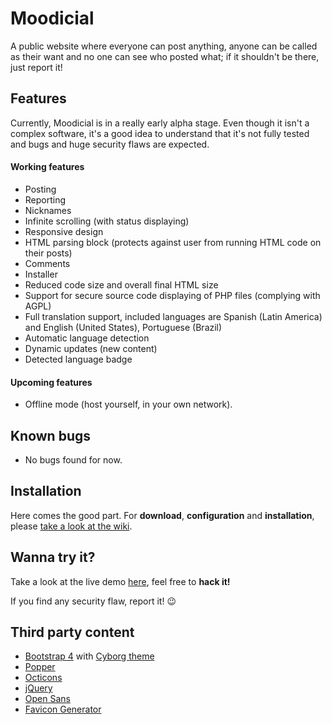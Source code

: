# Moodicial

A public website where everyone can post anything, anyone can be called as their want and no one can see who posted what; if it shouldn't be there, just report it!

## Features

Currently, Moodicial is in a really early alpha stage. Even though it isn't a complex software, it's a good idea to understand that it's not fully tested and bugs and huge security flaws are expected.

#### Working features

- Posting
- Reporting
- Nicknames
- Infinite scrolling (with status displaying)
- Responsive design
- HTML parsing block (protects against user from running HTML code on their posts)
- Comments
- Installer
- Reduced code size and overall final HTML size
- Support for secure source code displaying of PHP files (complying with AGPL)
- Full translation support, included languages are Spanish (Latin America) and English (United States), Portuguese (Brazil)
- Automatic language detection
- Dynamic updates (new content)
- Detected language badge

#### Upcoming features

- Offline mode (host yourself, in your own network).

## Known bugs

- No bugs found for now.

## Installation

Here comes the good part. For **download**, **configuration** and **installation**, please [take a look at the wiki](https://github.com/FacuM/moodicial/wiki).

## Wanna try it?

Take a look at the live demo [here]( http://moodicial.ezyro.com/), feel free to **hack it!**

If you find any security flaw, report it! :wink:

## Third party content

- [Bootstrap 4](https://github.com/twbs/bootstrap) with [Cyborg theme](https://bootswatch.com/cyborg/)
- [Popper](https://github.com/FezVrasta/popper.js)
- [Octicons](https://octicons.github.com/)
- [jQuery](https://github.com/jquery/jquery)
- [Open Sans](https://fonts.google.com/specimen/Open+Sans)
- [Favicon Generator](https://realfavicongenerator.net/)
